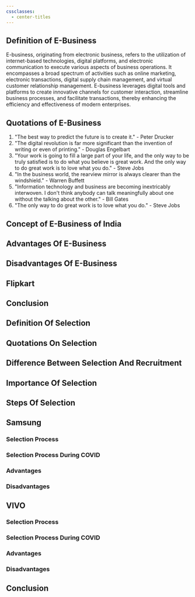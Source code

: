 ```yaml
---
cssclasses:
  - center-titles
---
```


## Definition of E-Business

E-business, originating from electronic business, refers to the utilization of internet-based technologies, digital platforms, and electronic communication to execute various aspects of business operations. It encompasses a broad spectrum of activities such as online marketing, electronic transactions, digital supply chain management, and virtual customer relationship management. E-business leverages digital tools and platforms to create innovative channels for customer interaction, streamline business processes, and facilitate transactions, thereby enhancing the efficiency and effectiveness of modern enterprises.

## Quotations of E-Business

1. "The best way to predict the future is to create it." - Peter Drucker
2. "The digital revolution is far more significant than the invention of writing or even of printing." - Douglas Engelbart
3. "Your work is going to fill a large part of your life, and the only way to be truly satisfied is to do what you believe is great work. And the only way to do great work is to love what you do." - Steve Jobs
4. "In the business world, the rearview mirror is always clearer than the windshield." - Warren Buffett
5. "Information technology and business are becoming inextricably interwoven. I don't think anybody can talk meaningfully about one without the talking about the other." - Bill Gates
6. "The only way to do great work is to love what you do." - Steve Jobs
## Concept of E-Business of India

## Advantages Of E-Business

## Disadvantages Of E-Business

## Flipkart

## Conclusion


















## Definition Of Selection

## Quotations On Selection

## Difference Between Selection And Recruitment
## Importance Of Selection

## Steps Of Selection
## Samsung
### Selection Process

### Selection Process During COVID

### Advantages
### Disadvantages
## VIVO
### Selection Process
### Selection Process During COVID
### Advantages
### Disadvantages

## Conclusion